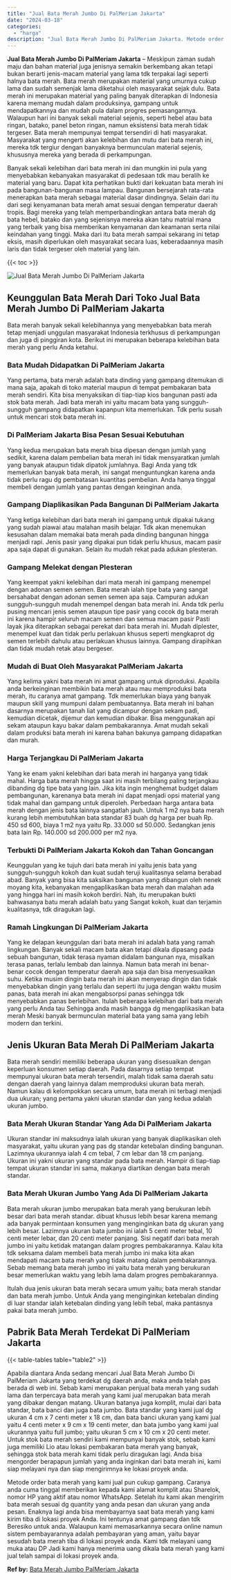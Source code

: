 ```yaml
---
title: "Jual Bata Merah Jumbo Di PalMeriam Jakarta"
date: "2024-03-18"
categories: 
  - "harga"
description: "Jual Bata Merah Jumbo Di PalMeriam Jakarta. Metode order bata merah yang kami jual pun cukup gampang. Caranya anda cuma tinggal memberikan kepada kami alamat..."
---
```


**Jual Bata Merah Jumbo Di PalMeriam Jakarta** – Meskipun zaman sudah maju dan bahan material juga jenisnya semakin berkembang akan tetapi bukan berarti jenis-macam material yang lama tdk terpakai lagi seperti halnya bata merah. Bata merah merupakan material yang umurnya cukup lama dan sudah semenjak lama diketahui oleh masyarakat sejak dulu. Bata merah ini merupakan material yang paling banyak diterapkan di Indonesia karena memang mudah dalam produksinya, gampang untuk mendapatkannya dan mudah pula dalam progres pemasangannya. Walaupun hari ini banyak sekali material sejenis, seperti hebel atau bata ringan, batako, panel beton ringan, namun eksistensi bata merah tidak tergeser. Bata merah mempunyai tempat tersendiri di hati masyarakat. Masyarakat yang mengerti akan kelebihan dan mutu dari bata merah ini, mereka tdk tergiur dengan banyaknya bermunculan material sejenis, khususnya mereka yang berada di perkampungan.

Banyak sekali kelebihan dari bata merah ini dan mungkin ini pula yang menyebabkan kebanyakan masyarakat di pedesaan tdk mau beralih ke material yang baru. Dapat kita perhatikan bukti dari kekuatan bata merah ini pada bangunan-bangunan masa lampau. Bangunan bersejarah rata-rata menerapkan bata merah sebagai material dasar dindingnya. Selain dari itu dari segi kenyamanan bata merah amat sesuai dengan temperatur daerah tropis. Bagi mereka yang telah memperbandingkan antara bata merah dg bata hebel, batako dan yang sejenisnya mereka akan tahu matrial mana yang terbaik yang bisa memberikan kenyamanan dan keamanan serta nilai keindahan yang tinggi. Maka dari itu bata merah sampai sekarang ini tetap eksis, masih diperlukan oleh masyarakat secara luas, keberadaannya masih laris dan tidak tergeser oleh material yang lain.

{{< toc >}}

![Jual Bata Merah Jumbo Di PalMeriam Jakarta](/images/jual-bata-merah-07.png)

## Keunggulan Bata Merah Dari Toko Jual Bata Merah Jumbo Di PalMeriam Jakarta

Bata merah banyak sekali kelebihannya yang menyebabkan bata merah tetap menjadi unggulan masyarakat Indonesia terkhusus di perkampungan dan juga di pinggiran kota. Berikut ini merupakan beberapa kelebihan bata merah yang perlu Anda ketahui.

### Bata Mudah Didapatkan Di PalMeriam Jakarta

Yang pertama, bata merah adalah bata dinding yang gampang ditemukan di mana saja, apakah di toko material maupun di tempat pembakaran bata merah sendiri. Kita bisa menyaksikan di tiap-tiap kios bangunan pasti ada stok bata merah. Jadi bata merah ini yaitu macam bata yang sungguh-sungguh gampang didapatkan kapanpun kita memerlukan. Tdk perlu susah untuk mencari stok bata merah ini.

### Di PalMeriam Jakarta Bisa Pesan Sesuai Kebutuhan

Yang kedua merupakan bata merah bisa dipesan dengan jumlah yang sedikit, karena dalam pembelian bata merah ini tidak mensyaratkan jumlah yang banyak ataupun tidak dipatok jumlahnya. Bagi Anda yang tdk memerlukan banyak bata merah, ini sangat menguntungkan karena anda tidak perlu ragu dg pembatasan kuantitas pembelian. Anda hanya tinggal membeli dengan jumlah yang pantas dengan keinginan anda.

### Gampang Diaplikasikan Pada Bangunan Di PalMeriam Jakarta

Yang ketiga kelebihan dari bata merah ini gampang untuk dipakai tukang yang sudah piawai atau malahan masih belajar. Tdk akan menemukan kesusahan dalam memakai bata merah pada dinding bangunan hingga menjadi rapi. Jenis pasir yang dipakai pun tidak perlu khusus, macam pasir apa saja dapat di gunakan. Selain itu mudah rekat pada adukan plesteran.

### Gampang Melekat dengan Plesteran

Yang keempat yakni kelebihan dari mata merah ini gampang menempel dengan adonan semen semen. Bata merah ialah tipe bata yang sangat bersahabat dengan adonan semen semen apa saja. Campuran adukan sungguh-sungguh mudah menempel dengan bata merah ini. Anda tdk perlu pusing mencari jenis semen ataupun tipe pasir yang cocok dg bata merah ini karena hampir seluruh macam semen dan semua macam pasir Pasti layak jika diterapkan sebagai perekat dari bata merah ini. Mudah diplester, menempel kuat dan tidak perlu perlakuan khusus seperti mengkaprot dg semen terlebih dahulu atau perlakuan khusus lainnya. Gampang dirapihkan dan tidak mudah retak atau bergeser.

### Mudah di Buat Oleh Masyarakat PalMeriam Jakarta

Yang kelima yakni bata merah ini amat gampang untuk diproduksi. Apabila anda berkeinginan membikin bata merah atau mau memproduksi bata merah, itu caranya amat gampang. Tdk memerlukan biaya yang banyak maupun skill yang mumpuni dalam pembuatannya. Bata merah ini bahan dasarnya merupakan tanah liat yang dicampur dengan sekam padi, kemudian dicetak, dijemur dan kemudian dibakar. Bisa menggunakan api sekam ataupun kayu bakar dalam pembakarannya. Amat mudah sekali dalam produksi bata merah ini karena bahan bakunya gampang didapatkan dan murah.

### Harga Terjangkau Di PalMeriam Jakarta

Yang ke enam yakni kelebihan dari bata merah ini harganya yang tidak mahal. Harga bata merah hingga saat ini masih terbilang paling terjangkau dibanding dg tipe bata yang lain. Jika kita ingin menghemat budget dalam pembangunan, karenanya bata merah ini dapat menjadi opsi material yang tidak mahal dan gampang untuk diperoleh. Perbedaan harga antara bata merah dengan jenis bata lainnya sangatlah jauh. Untuk 1 m2 nya bata merah kurang lebih membutuhkan bata standar 83 buah dg harga per buah Rp. 450 sd 600, biaya 1 m2 nya yaitu Rp. 33.000 sd 50.000. Sedangkan jenis bata lain Rp. 140.000 sd 200.000 per m2 nya.

### Terbukti Di PalMeriam Jakarta Kokoh dan Tahan Goncangan

Keunggulan yang ke tujuh dari bata merah ini yaitu jenis bata yang sungguh-sungguh kokoh dan kuat sudah teruji kualitasnya selama berabad abad. Banyak yang bisa kita saksikan bangunan yang dibangun oleh nenek moyang kita, kebanyakan mengaplikasikan bata merah dan malahan ada yang hingga hari ini masih kokoh berdiri. Nah, itu merupakan bukti bahwasanya batu merah adalah batu yang Sangat kokoh, kuat dan terjamin kualitasnya, tdk diragukan lagi.

### Ramah Lingkungan Di PalMeriam Jakarta

Yang ke delapan keunggulan dari bata merah ini adalah bata yang ramah lingkungan. Banyak sekali macam bata akan tetapi dikala dipasang pada sebuah bangunan, tidak terasa nyaman didalam bangunan nya, misalkan terasa panas, terlalu lembab dan lainnya. Namun bata merah ini benar-benar cocok dengan temperatur daerah apa saja dan bisa menyesuaikan suhu. Ketika musim dingin bata merah ini akan menyerap dingin dan tidak menyebabkan dingin yang terlalu dan seperti itu juga dengan waktu musim panas, bata merah ini akan mengabsorpsi panas sehingga tdk menyebabkan panas berlebihan. Itulah beberapa kelebihan dari bata merah yang perlu Anda tau Sehingga anda masih bangga dg mengaplikasikan bata merah Meski banyak bermunculan material bata yang sama yang lebih modern dan terkini.

## Jenis Ukuran Bata Merah Di PalMeriam Jakarta

Bata merah sendiri memiliki beberapa ukuran yang disesuaikan dengan keperluan konsumen setiap daerah. Pada dasarnya setiap tempat mempunyai ukuran bata merah tersendiri, malah tidak sama daerah satu dengan daerah yang lainnya dalam memproduksi ukuran bata merah. Namun kalau di kelompokkan secara umum, bata merah ini terbagi menjadi dua ukuran; yang pertama yakni ukuran standar dan yang kedua adalah ukuran jumbo.

### Bata Merah Ukuran Standar Yang Ada Di PalMeriam Jakarta

Ukuran standar ini maksudnya ialah ukuran yang banyak diaplikasikan oleh masyarakat, yaitu ukuran yang pas dg standar ketebalan dinding bangunan. Lazimnya ukurannya ialah 4 cm tebal, 7 cm lebar dan 18 cm panjang. Ukuran ini yakni ukuran yang standar pada bata merah. Hampir di tiap-tiap tempat ukuran standar ini sama, makanya diartikan dengan bata merah standar.

### Bata Merah Ukuran Jumbo Yang Ada Di PalMeriam Jakarta

Bata merah ukuran jumbo merupakan bata merah yang berukuran lebih besar dari bata merah standar. dibuat khusus lebih besar karena memang ada banyak permintaan konsumen yang menginginkan bata dg ukuran yang lebih besar. Lazimnya ukuran bata jumbo ini ialah 5 centi meter tebal, 10 centi meter lebar, dan 20 centi meter panjang. Sisi negatif dari bata merah jumbo ini yaitu ketidak matangan dalam progres pembakarannya. Kalau kita tdk seksama dalam membeli bata merah jumbo ini maka kita akan mendapati macam bata merah yang tidak matang dalam pembakarannya. Sebab memang bata merah jumbo ini yaitu bata merah yang berukuran besar memerlukan waktu yang lebih lama dalam progres pembakarannya.

Itulah dua jenis ukuran bata merah secara umum yaitu; bata merah standar dan bata merah jumbo. Untuk Anda yang menginginkan ketebalan dinding di luar standar ialah ketebalan dinding yang lebih tebal, maka pantasnya pakai bata merah jumbo.

## Pabrik Bata Merah Terdekat Di PalMeriam Jakarta

{{< table-tables table="table2" >}}

Apabila diantara Anda sedang mencari Jual Bata Merah Jumbo Di PalMeriam Jakarta yang terdekat dg daerah anda, maka anda telah pas berada di web ini. Sebab kami merupakan penjual bata merah yang sudah lama dan terpercaya bata merah yang kami jual merupakan bata merah yang dibakar dengan matang. Ukuran batanya juga komplit, mulai dari bata standar, bata banci dan juga bata jumbo. Bata standar yang kami jual dg ukuran 4 cm x 7 centi meter x 18 cm, dan bata banci ukuran yang kami jual yaitu 4 centi meter x 9 cm x 19 centi meter, dan bata jumbo yang kami jual ukurannya yaitu full jumbo; yaitu ukuran 5 cm x 10 cm x 20 centi meter. Untuk stok bata merah sendiri kami mempunyai banyak stok, sebab kami juga memiliki Lio atau lokasi pembakaran bata merah yang banyak, sehingga stok bata merah kami tidak perlu diragukan lagi. Anda bisa mengorder berapapun jumlah yang anda inginkan dari bata merah ini, kami siap melayani nya dan siap mengirimnya ke lokasi proyek anda.

Metode order bata merah yang kami jual pun cukup gampang. Caranya anda cuma tinggal memberikan kepada kami alamat komplit atau Sharelok, nomor HP yang aktif atau nomor WhatsApp. Setelah itu kami akan mengirim bata merah sesuai dg quantity yang anda pesan dan ukuran yang anda pesan. Enaknya lagi anda bisa membayarnya saat bata merah yang kami kirim tiba di lokasi proyek Anda. Ini tentunya amat gampang dan tdk Beresiko untuk anda. Walaupun kami memasarkannya secara online namun sistem pembayarannya adalah pembayaran yang aman, yaitu bayar sesudah bata merah tiba di lokasi proyek anda. Kami tdk melayani uang muka atau DP Jadi kami hanya menerima uang dikala bata merah yang kami jual telah sampai di lokasi proyek anda.

**Ref by:** [Bata Merah Jumbo PalMeriam Jakarta](https://id.wikipedia.org/wiki/Bata)
